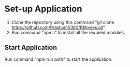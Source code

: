 # Set-up Application

1) Clone the repository using this command "git clone https://github.com/PrashantS360/RMovies.git"
2) Run command "npm i" to install all the required modules.

## Start Application

Run command "npm run both" to start the application.
